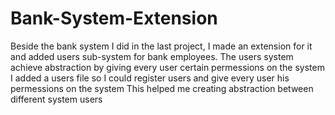 # Bank-System-Extension
Beside the bank system I did in the last project, I made an extension for it and added users sub-system for bank employees.
The users system achieve abstraction by giving every user certain permessions on the system
I added a users file so I could register users and give every user his permessions on the system
This helped me creating abstraction between different system users
